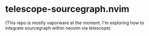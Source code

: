 # telescope-sourcegraph.nvim

(This repo is mostly vaporware at the moment. I'm exploring how to integrate sourcegraph within neovim via telescope)
